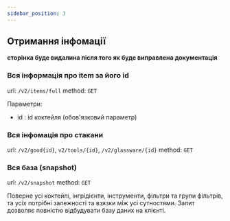 ```yaml
---
sidebar_position: 3
---
```


## Отримання інфомації

__сторінка буде видалина після того як буде виправлена документація__

### Вся інформація про item за його id

url: `/v2/items/full`
method: `GET`

Параметри:

- id : id коктейля (обов'язковий параметр)

### Вся інфомація про стакани

url: `/v2/good{id}`, `v2/tools/{id}`, `/v2/glassware/{id}`
method: `GET`

### Вся база (snapshot)

url: `/v2/snapshot`
method: `GET`

Поверне усі коктейлі, інгрідієнти, інструменти, фільтри та групи фільтрів, та усіх потрібні залежності та взязки між усі
сутностями. Запит дозволяє повністю відбудувати базу даних на клієнті.
